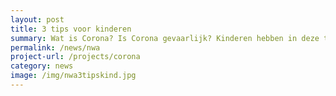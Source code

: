 ```yaml
---
layout: post
title: 3 tips voor kinderen
summary: Wat is Corona? Is Corona gevaarlijk? Kinderen hebben in deze tijd ook vragen en zorgen rondom Corona. De natiomale wetenschapsagenda maakte in samenwerking met Anke een filmpje met 3 tips voor kinderen
permalink: /news/nwa
project-url: /projects/corona
category: news
image: /img/nwa3tipskind.jpg
---
```




